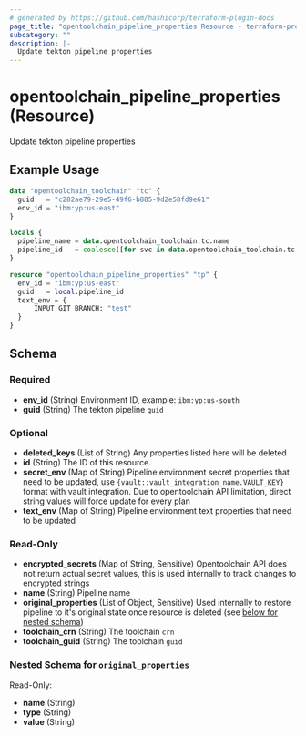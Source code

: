 ```yaml
---
# generated by https://github.com/hashicorp/terraform-plugin-docs
page_title: "opentoolchain_pipeline_properties Resource - terraform-provider-opentoolchain"
subcategory: ""
description: |-
  Update tekton pipeline properties
---
```


# opentoolchain_pipeline_properties (Resource)

Update tekton pipeline properties

## Example Usage

```terraform
data "opentoolchain_toolchain" "tc" {
  guid   = "c282ae79-29e5-49f6-b885-9d2e58fd9e61"
  env_id = "ibm:yp:us-east"
}

locals {
  pipeline_name = data.opentoolchain_toolchain.tc.name
  pipeline_id   = coalesce([for svc in data.opentoolchain_toolchain.tc.services : svc.instance_id if svc.service_id == "pipeline" && lookup(svc.parameters, "type", "") == "tekton" && lookup(svc.parameters, "name", "") == local.pipeline_name]...)
}

resource "opentoolchain_pipeline_properties" "tp" {
  env_id = "ibm:yp:us-east"
  guid   = local.pipeline_id
  text_env = {
      INPUT_GIT_BRANCH: "test"
  }
}
```

<!-- schema generated by tfplugindocs -->
## Schema

### Required

- **env_id** (String) Environment ID, example: `ibm:yp:us-south`
- **guid** (String) The tekton pipeline `guid`

### Optional

- **deleted_keys** (List of String) Any properties listed here will be deleted
- **id** (String) The ID of this resource.
- **secret_env** (Map of String) Pipeline environment secret properties that need to be updated, use `{vault::vault_integration_name.VAULT_KEY}` format with vault integration. Due to opentoolchain API limitation, direct string values will force update for every plan
- **text_env** (Map of String) Pipeline environment text properties that need to be updated

### Read-Only

- **encrypted_secrets** (Map of String, Sensitive) Opentoolchain API does not return actual secret values, this is used internally to track changes to encrypted strings
- **name** (String) Pipeline name
- **original_properties** (List of Object, Sensitive) Used internally to restore pipeline to it's original state once resource is deleted (see [below for nested schema](#nestedatt--original_properties))
- **toolchain_crn** (String) The toolchain `crn`
- **toolchain_guid** (String) The toolchain `guid`

<a id="nestedatt--original_properties"></a>
### Nested Schema for `original_properties`

Read-Only:

- **name** (String)
- **type** (String)
- **value** (String)


